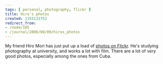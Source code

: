 ```yaml
---
tags: [ personal, photography, flickr ]
title: Hiro's photos
created: 1155132752
redirect_from:
- /node/105
- /journal/2006/08/09/hiros_photos
---
```

My friend Hiro Mori has just put up a load of [photos on
Flickr](https://www.flickr.com/photos/hiroyukimori). He's studying photography at
university, and works a lot with film. There are a lot of _very_ good photos,
especially among the ones from Cuba.